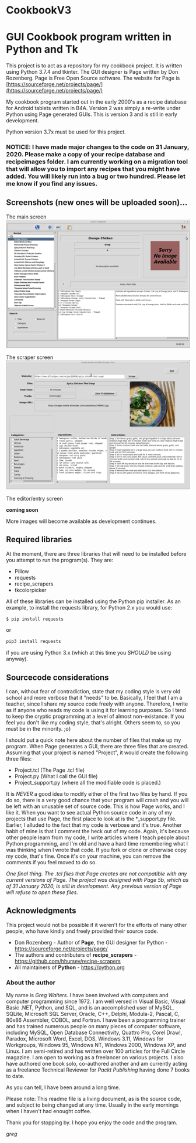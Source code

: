 # CookbookV3
# GUI Cookbook program written in Python and Tk

This project is to act as a repository for my cookbook project.  It is written using Python 3.7.4 and tkinter.  The GUI designer is Page written by Don Rozenberg.  Page is Free Open Source software.  The website for Page is [https://sourceforge.net/projects/page/](https://sourceforge.net/projects/page/)

My cookbook program started out in the early 2000's as a recipe database for Android tablets written in B4A.  Version 2 was simply a re-write under Python using Page generated GUIs.  This is version 3 and is still in early development.

Python version 3.7x must be used for this project.

### NOTICE: I have made major changes to the code on 31 January, 2020.  Please make a copy of your recipe database and recipeimages folder.  I am currently working on a migration tool that will allow you to import any recipes that you might have added.  You will likely run into a bug or two hundred.  Please let me know if you find any issues.

## Screenshots (new ones will be uploaded soon)...

The main screen
![The main cookbook screen](./assets/main.png)

The scraper screen
![The scraper screen](./assets/scraper.png)

The editor/entry screen

**coming soon**

More images will become available as development continues.

## Required libraries
At the moment, there are three libraries that will need to be installed before you attempt to run the program(s).  They are:

* Pillow
* requests
* recipe_scrapers
* tkcolorpicker


All of these libraries can be installed using the Python pip installer.  As an example, to install the requests library, for Python 2.x you would use:
```bash
$ pip install requests
```
or
```bash
pip3 install requests
```
if you are using Python 3.x (which at this time you _*SHOULD*_ be using anyway).

## Sourcecode considerations

I can, without fear of contradiction, state that my coding style is very old school and more verbose that it "needs" to be.  Basically, I feel that I am a teacher, since I share my source code freely with anyone.  Therefore, I write as if anyone who reads my code is using it for learning purposes.  So I tend to keep the cryptic programming at a level of almost non-existance.  If you feel you don't like my coding style, that's alright.  Others seem to, so you must be in the minority. ;o}

I should put a quick note here about the number of files that make up my program.  When Page generates a GUI, there are three files that are created.  Assuming that your project is named "Project", it would create the following three files:

* Project.tcl (The Page .tcl file)
* Project.py  (What I call the GUI file)
* Project_support.py (where all the modifiable code is placed.)

It is _*NEVER*_ a good idea to modify either of the first two files by hand.  If you do so, there is a very good chance that your program will crash and you will be left with an unusable set of source code.  This is how Page works, and I like it.  When you want to see actual Python source code in any of my projects that use Page, the first place to look at is the *_support.py file.  Earlier, I alluded to the fact that my code is verbose and it's true.  Another habit of mine is that I comment the heck out of my code.  Again, it's because other people learn from my code, I write articles where I teach people about Python programming, and I'm old and have a hard time remembering what I was thinking when I wrote that code.  If you fork or clone or otherwise copy my code, that's fine.  Once it's on your machine, you can remove the comments if you feel moved to do so.

_*One final thing.  The .tcl files that Page creates are not compatible with any current versions of Page.  The project was designed with Page 5b, which as of 31 January 2020, is still in development.  Any previous version of Page will refuse to open these files.*_

## Acknowledgments

This project would not be possible if it weren't for the efforts of many other people, who have kindly and freely provided their source code.

*  Don Rozenberg - Author of __Page__, the GUI designer for Python - https://sourceforge.net/projects/page/
*  The authors and contributers of __recipe_scrapers__ - https://github.com/hhursev/recipe-scrapers
*  All maintainers of __Python__ - https://python.org

### About the author

My name is _*Greg Walters*_.  I have been involved with computers and computer programming since 1972.
I am well versed in Visual Basic, Visual Basic .NET, Python, and SQL, and is an
accomplished user of MySQL, SQLite, Microsoft SQL Server, Oracle, C++, Delphi,
Modula-2, Pascal, C, 80x86 Assembler, COBOL, and Fortran. I have been a programming trainer and has trained numerous people on many pieces of computer software, including MySQL, Open Database Connectivity, Quattro Pro, Corel Draw!, Paradox, Microsoft Word, Excel, DOS, Windows 3.11, Windows for Workgroups, Windows 95, Windows NT, Windows
2000, Windows XP, and Linux. I am semi-retired and has written over 100 articles for the Full Circle magazine. I am open to working as a freelancer on various projects.  I also have authored one book solo, co-authored another and am currently acting as a freelance Technical Reviewer for *Packt Publishing* having done 7 books to date.

As you can tell, I have been around a long time.

Please note:  This readme file is a living document, as is the source code, and subject to being changed at any time.  Usually in the early mornings when I haven't had enought coffee.

Thank you for stopping by.  I hope you enjoy the code and the program.

*greg*